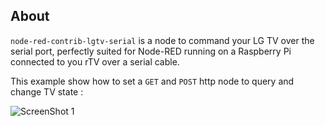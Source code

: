 ## About

`node-red-contrib-lgtv-serial` is a node to command your LG TV
over the serial port, perfectly suited for Node-RED running on
a Raspberry Pi connected to you rTV over a serial cable.

This example show how to set a `GET` and `POST` http node to query and change TV state :

![ScreenShot 1](https://github.com/ybizeul/node-red-contrib-lgtv-serial/raw/main/doc/images/node01.png)